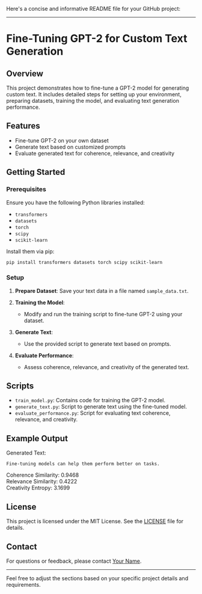 Here's a concise and informative README file for your GitHub project:

---

# Fine-Tuning GPT-2 for Custom Text Generation

## Overview

This project demonstrates how to fine-tune a GPT-2 model for generating custom text. It includes detailed steps for setting up your environment, preparing datasets, training the model, and evaluating text generation performance.

## Features

- Fine-tune GPT-2 on your own dataset
- Generate text based on customized prompts
- Evaluate generated text for coherence, relevance, and creativity

## Getting Started

### Prerequisites

Ensure you have the following Python libraries installed:
- `transformers`
- `datasets`
- `torch`
- `scipy`
- `scikit-learn`

Install them via pip:
```bash
pip install transformers datasets torch scipy scikit-learn
```

### Setup

1. **Prepare Dataset**: Save your text data in a file named `sample_data.txt`.

2. **Training the Model**:
   - Modify and run the training script to fine-tune GPT-2 using your dataset.

3. **Generate Text**:
   - Use the provided script to generate text based on prompts.

4. **Evaluate Performance**:
   - Assess coherence, relevance, and creativity of the generated text.

## Scripts

- `train_model.py`: Contains code for training the GPT-2 model.
- `generate_text.py`: Script to generate text using the fine-tuned model.
- `evaluate_performance.py`: Script for evaluating text coherence, relevance, and creativity.

## Example Output

Generated Text:
```
Fine-tuning models can help them perform better on tasks.
```

Coherence Similarity: 0.9468  
Relevance Similarity: 0.4222  
Creativity Entropy: 3.1699

## License

This project is licensed under the MIT License. See the [LICENSE](LICENSE) file for details.

## Contact

For questions or feedback, please contact [Your Name](mailto:your-email@example.com).

---

Feel free to adjust the sections based on your specific project details and requirements.
